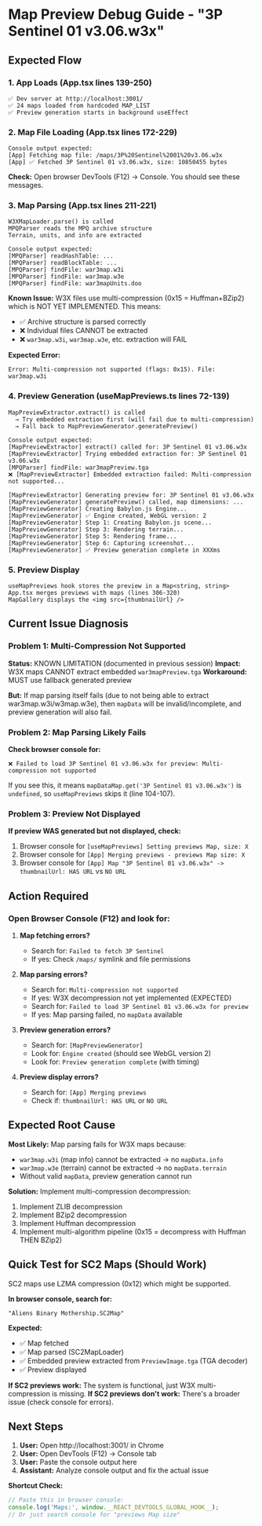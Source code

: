 # Map Preview Debug Guide - "3P Sentinel 01 v3.06.w3x"

## Expected Flow

### 1. App Loads (App.tsx lines 139-250)
```
✅ Dev server at http://localhost:3001/
✅ 24 maps loaded from hardcoded MAP_LIST
✅ Preview generation starts in background useEffect
```

### 2. Map File Loading (App.tsx lines 172-229)
```
Console output expected:
[App] Fetching map file: /maps/3P%20Sentinel%2001%20v3.06.w3x
[App] ✅ Fetched 3P Sentinel 01 v3.06.w3x, size: 10850455 bytes
```

**Check:** Open browser DevTools (F12) → Console. You should see these messages.

### 3. Map Parsing (App.tsx lines 211-221)
```
W3XMapLoader.parse() is called
MPQParser reads the MPQ archive structure
Terrain, units, and info are extracted

Console output expected:
[MPQParser] readHashTable: ...
[MPQParser] readBlockTable: ...
[MPQParser] findFile: war3map.w3i
[MPQParser] findFile: war3map.w3e
[MPQParser] findFile: war3mapUnits.doo
```

**Known Issue:** W3X files use multi-compression (0x15 = Huffman+BZip2) which is NOT YET IMPLEMENTED.
This means:
- ✅ Archive structure is parsed correctly
- ❌ Individual files CANNOT be extracted
- ❌ `war3map.w3i`, `war3map.w3e`, etc. extraction will FAIL

**Expected Error:**
```
Error: Multi-compression not supported (flags: 0x15). File: war3map.w3i
```

### 4. Preview Generation (useMapPreviews.ts lines 72-139)
```
MapPreviewExtractor.extract() is called
  → Try embedded extraction first (will fail due to multi-compression)
  → Fall back to MapPreviewGenerator.generatePreview()

Console output expected:
[MapPreviewExtractor] extract() called for: 3P Sentinel 01 v3.06.w3x
[MapPreviewExtractor] Trying embedded extraction for: 3P Sentinel 01 v3.06.w3x
[MPQParser] findFile: war3mapPreview.tga
❌ [MapPreviewExtractor] Embedded extraction failed: Multi-compression not supported...

[MapPreviewExtractor] Generating preview for: 3P Sentinel 01 v3.06.w3x
[MapPreviewGenerator] generatePreview() called, map dimensions: ...
[MapPreviewGenerator] Creating Babylon.js Engine...
[MapPreviewGenerator] ✅ Engine created, WebGL version: 2
[MapPreviewGenerator] Step 1: Creating Babylon.js scene...
[MapPreviewGenerator] Step 3: Rendering terrain...
[MapPreviewGenerator] Step 5: Rendering frame...
[MapPreviewGenerator] Step 6: Capturing screenshot...
[MapPreviewGenerator] ✅ Preview generation complete in XXXms
```

### 5. Preview Display
```
useMapPreviews hook stores the preview in a Map<string, string>
App.tsx merges previews with maps (lines 306-320)
MapGallery displays the <img src={thumbnailUrl} />
```

## Current Issue Diagnosis

### Problem 1: Multi-Compression Not Supported
**Status:** KNOWN LIMITATION (documented in previous session)
**Impact:** W3X maps CANNOT extract embedded `war3mapPreview.tga`
**Workaround:** MUST use fallback generated preview

**But:** If map parsing itself fails (due to not being able to extract war3map.w3i/w3map.w3e), then `mapData` will be invalid/incomplete, and preview generation will also fail.

### Problem 2: Map Parsing Likely Fails
**Check browser console for:**
```
❌ Failed to load 3P Sentinel 01 v3.06.w3x for preview: Multi-compression not supported
```

If you see this, it means `mapDataMap.get('3P Sentinel 01 v3.06.w3x')` is `undefined`, so `useMapPreviews` skips it (line 104-107).

### Problem 3: Preview Not Displayed
**If preview WAS generated but not displayed, check:**
1. Browser console for `[useMapPreviews] Setting previews Map, size: X`
2. Browser console for `[App] Merging previews - previews Map size: X`
3. Browser console for `[App] Map "3P Sentinel 01 v3.06.w3x" -> thumbnailUrl: HAS URL` vs `NO URL`

## Action Required

### Open Browser Console (F12) and look for:

1. **Map fetching errors?**
   - Search for: `Failed to fetch 3P Sentinel`
   - If yes: Check `/maps/` symlink and file permissions

2. **Map parsing errors?**
   - Search for: `Multi-compression not supported`
   - If yes: W3X decompression not yet implemented (EXPECTED)
   - Search for: `Failed to load 3P Sentinel 01 v3.06.w3x for preview`
   - If yes: Map parsing failed, no `mapData` available

3. **Preview generation errors?**
   - Search for: `[MapPreviewGenerator]`
   - Look for: `Engine created` (should see WebGL version 2)
   - Look for: `Preview generation complete` (with timing)

4. **Preview display errors?**
   - Search for: `[App] Merging previews`
   - Check if: `thumbnailUrl: HAS URL` or `NO URL`

## Expected Root Cause

**Most Likely:** Map parsing fails for W3X maps because:
- `war3map.w3i` (map info) cannot be extracted → no `mapData.info`
- `war3map.w3e` (terrain) cannot be extracted → no `mapData.terrain`
- Without valid `mapData`, preview generation cannot run

**Solution:** Implement multi-compression decompression:
1. Implement ZLIB decompression
2. Implement BZip2 decompression
3. Implement Huffman decompression
4. Implement multi-algorithm pipeline (0x15 = decompress with Huffman THEN BZip2)

## Quick Test for SC2 Maps (Should Work)

SC2 maps use LZMA compression (0x12) which might be supported.

**In browser console, search for:**
```
"Aliens Binary Mothership.SC2Map"
```

**Expected:**
- ✅ Map fetched
- ✅ Map parsed (SC2MapLoader)
- ✅ Embedded preview extracted from `PreviewImage.tga` (TGA decoder)
- ✅ Preview displayed

**If SC2 previews work:** The system is functional, just W3X multi-compression is missing.
**If SC2 previews don't work:** There's a broader issue (check console for errors).

## Next Steps

1. **User:** Open http://localhost:3001/ in Chrome
2. **User:** Open DevTools (F12) → Console tab
3. **User:** Paste the console output here
4. **Assistant:** Analyze console output and fix the actual issue

**Shortcut Check:**
```javascript
// Paste this in browser console:
console.log('Maps:', window.__REACT_DEVTOOLS_GLOBAL_HOOK__);
// Or just search console for "previews Map size"
```
